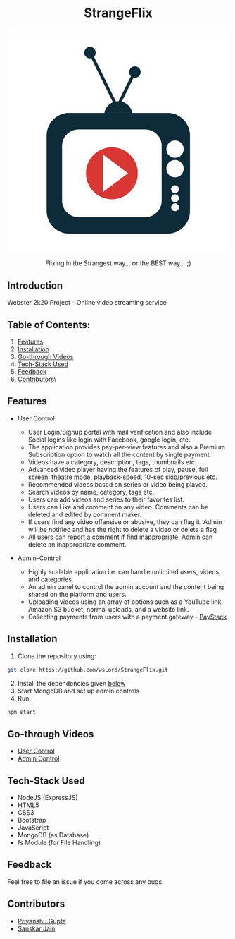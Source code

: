 <h1 align="center">StrangeFlix</h1>
<p align="center">
<img src="readme/logo.jpg"/>
</p>

<p align="center">
Flixing in the Strangest way... or the BEST way... ;)
</p>

## Introduction
  Webster 2k20 Project - Online video streaming service

## Table of Contents:

1) [Features](#fet)
2) [Installation](#install)
3) [Go-through Videos](#gothru)
4) [Tech-Stack Used](#depend)
5) [Feedback](#feed)
6) [Contributors](#contri)\ 

<a name="fet"></a>
## Features

* User Control
  * User Login/Signup portal with mail verification and also include Social logins like login with
Facebook, google login, etc.
  * The application provides pay-per-view features and also a Premium Subscription option to watch
all the content by single payment.
  * Videos have a category, description, tags, thumbnails etc.
  * Advanced video player having the features of play, pause, full screen, theatre mode, playback-speed,
10-sec skip/previous etc.
  * Recommended videos based on series or video being played.
  * Search videos by name, category, tags etc.
  * Users can add videos and series to their favorites list.
  * Users can Like and comment on any video. Comments can be deleted and edited by comment maker.
  * If users find any video offensive or abusive, they can flag it. Admin will be notified and has
the right to delete a video or delete a flag
  * All users can report a comment if find inappropriate. Admin can delete an inappropriate
comment.

* Admin-Control
  * Highly scalable application i.e. can handle unlimited users, videos, and categories.
  * An admin panel to control the admin account and the content being shared on the platform and
users.
  * Uploading videos using an array of options such as a YouTube link, Amazon S3 bucket, 
normal uploads, and a website link.
  * Collecting payments from users with a payment gateway - [PayStack](www.paystack.com)

<a name="install"></a> 
## Installation
1) Clone the repository using:
```bash
git clone https://github.com/wsLord/StrangeFlix.git
```
2) Install the dependencies given [below](#depend)
3) Start MongoDB and set up admin controls
4)  Run:
```bash
npm start
```

<a name="gothru"></a> 
## Go-through Videos

* [User Control](https://youtu.be/DL2O1OuxEoc)
* [Admin Control](https://youtu.be/hxYas4KMJ5w)

<a name="depend"></a>
## Tech-Stack Used

* NodeJS (ExpressJS)
* HTML5
* CSS3
* Bootstrap
* JavaScript
* MongoDB (as Database)
* fs Module (for File Handling)

<a name="feed"></a>
## Feedback
Feel free to file an issue if you come across any bugs

<a name="contri"></a>
## Contributors

* [Priyanshu Gupta](github.com/wsLord)
* [Sanskar Jain](github.com/skj-7)
